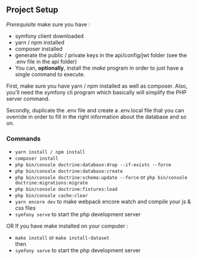 ## Project Setup

*Prerequisite* make sure you have :
- symfony client downloaded 
- yarn / npm installed 
- composer installed 
- generate the public / private keys in the api/config/jwt folder (see the .env file in the api folder)
- You can, **optionally**, install the *make* program in order to just have a single command to execute.

First, make sure you have yarn / npm installed as well as composer. Also, you'll need the symfony cli program which basically will simplify the PHP server command.

Secondly, duplicate the .env file and create a .env.local file that you can override in order to fill in the right information about the database and so on.

### Commands
- `yarn install / npm install`
- `composer install`
- `php bin/console doctrine:database:drop --if-exists --force`
- `php bin/console doctrine:database:create`
- `php bin/console doctrine:schema:update --force` or `php bin/console doctrine:migrations:migrate`
- `php bin/console doctrine:fixtures:load`
- `php bin/console cache:clear`
- `yarn encore dev` to make webpack encore watch and compile your js & css files
- `symfony serve` to start the php development server

OR If you have make installed on your computer :
- `make install` or `make install-dataset`  
then
- `symfony serve` to start the php development server
